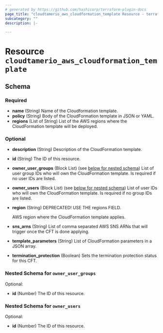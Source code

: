 ```yaml
---
# generated by https://github.com/hashicorp/terraform-plugin-docs
page_title: "cloudtamerio_aws_cloudformation_template Resource - terraform-provider-cloudtamerio"
subcategory: ""
description: |-
  
---
```


# Resource `cloudtamerio_aws_cloudformation_template`





<!-- schema generated by tfplugindocs -->
## Schema

### Required

- **name** (String) Name of the Cloudformation template.
- **policy** (String) Body of the CloudFormation template in JSON or YAML.
- **regions** (List of String) List of the AWS regions where the CloudFormation template will be deployed.

### Optional

- **description** (String) Description of the CloudFormation template.
- **id** (String) The ID of this resource.
- **owner_user_groups** (Block List) (see [below for nested schema](#nestedblock--owner_user_groups)) List of user group IDs who will own the CloudFormation template. Is required if no user IDs are listed.
- **owner_users** (Block List) (see [below for nested schema](#nestedblock--owner_users)) List of user IDs who will own the CloudFormation template. Is required if no group IDs are listed.
- **region** (String) DEPRECATED! USE THE regions FIELD.

	AWS region where the CloudFormation template applies.
- **sns_arns** (String) List of comma separated AWS SNS ARNs that will trigger once the CFT is done applying.
- **template_parameters** (String) List of CloudFormation parameters in a JSON array.
- **termination_protection** (Boolean) Sets the termination protection status for this CFT.

<a id="nestedblock--owner_user_groups"></a>
### Nested Schema for `owner_user_groups`

Optional:

- **id** (Number) The ID of this resource.


<a id="nestedblock--owner_users"></a>
### Nested Schema for `owner_users`

Optional:

- **id** (Number) The ID of this resource.


